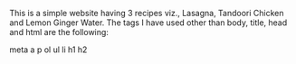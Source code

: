 This is a simple website having 3 recipes viz., Lasagna, Tandoori Chicken and Lemon Ginger Water. The tags I have used other than body, title, head and html are the following:

meta
a
p
ol
ul
li
h1
h2